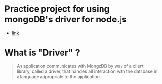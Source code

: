 # Practice project for using mongoDB's driver for node.js

- [link](http://mongodb.github.io/node-mongodb-native/2.0/)



# What is "Driver" ?

> An application communicates with MongoDB by way of a client library, called a driver, that handles all interaction with the database in a language appropriate to the application.